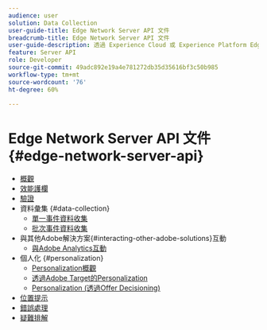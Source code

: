 ```yaml
---
audience: user
solution: Data Collection
user-guide-title: Edge Network Server API 文件
breadcrumb-title: Edge Network Server API 文件
user-guide-description: 透過 Experience Cloud 或 Experience Platform Edge 服務，使用 Edge Network Server API 進行資料收集、個人化、廣告和行銷使用案例。
feature: Server API
role: Developer
source-git-commit: 49adc892e19a4e781272db35d35616bf3c50b985
workflow-type: tm+mt
source-wordcount: '76'
ht-degree: 60%

---
```



# Edge Network Server API 文件 {#edge-network-server-api}

* [概觀](overview.md)
* [效能護欄](guardrails.md)
* [驗證](authentication.md)
* 資料彙集 {#data-collection}
   * [單一事件資料收集](interactive-data-collection.md)
   * [批次事件資料收集](non-interactive-data-collection.md)
* 與其他Adobe解決方案{#interacting-other-adobe-solutions}互動
   * [與Adobe Analytics互動](interacting-adobe-analytics.md)
* 個人化 {#personalization}
   * [Personalization概觀](personalization-overview.md)
   * [透過Adobe Target的Personalization](personalization-target.md)
   * [Personalization (透過Offer Decisioning)](personalization-offer-decisioning.md)
* [位置提示](location-hints.md)
* [錯誤處理](error-handling.md)
* [疑難排解](troubleshooting.md)